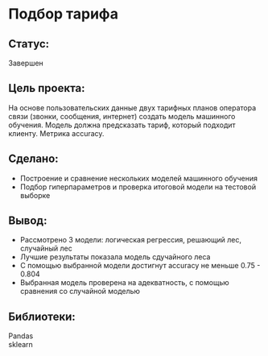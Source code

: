 # Подбор тарифа
## Статус:  
Завершен 
## Цель проекта:
На основе пользовательских данные двух тарифных планов оператора связи (звонки, сообщения, интернет) создать модель машинного обучения. Модель должна предсказать тариф, который подходит клиенту. Метрика accuracy.
## Сделано:
- Построение и сравнение нескольких моделей машинного обучения
- Подбор гиперпараметров и проверка итоговой модели на тестовой выборке
## Вывод:
- Рассмотрено 3 модели: логическая регрессия, решающий лес, случайный лес
- Лучшие результаты показала модель сдучайного леса
- С помощью выбранной модели достигнут accuracy не меньше 0.75 - 0.804
- Выбранная модель проверена на адекватность, с помощью сравнения со случайной моделью
## Библиотеки:
Pandas  
sklearn   
